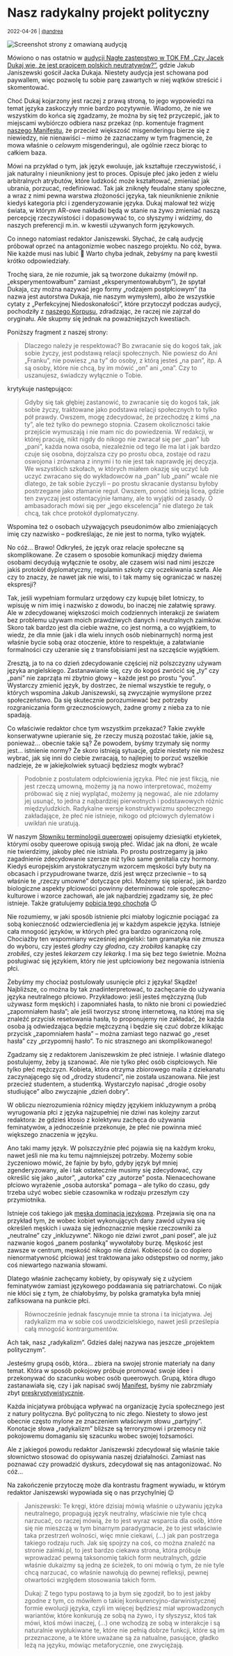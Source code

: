 # Nasz radykalny projekt polityczny

<small>2022-04-26 | [@andrea](/@andrea)</small>

![Screenshot strony z omawianą audycją](/img-local/blog/tokfm-janiszewski.png)

Mówiono o nas ostatnio w [audycji Nagłe zastępstwo w TOK FM „Czy Jacek Dukaj wie, że jest praojcem polskich neutratywów?”](https://audycje.tokfm.pl/podcast/121993,Czy-Jacek-Dukaj-wie-ze-jest-praojcem-polskich-neutratywow),
gdzie Jakub Janiszewski gościł Jacka Dukaja.
Niestety audycja jest schowana pod paywallem, więc pozwolę tu sobie parę zawartych w niej wątków streścić i skomentować.

Choć Dukaj kojarzony jest raczej z prawą stroną, to jego wypowiedzi na temat języka zaskoczyły mnie bardzo pozytywnie.
Wiadomo, że nie we wszystkim do końca się zgadzamy, że można by się też przyczepić, jak to miejscami wybiórczo odbiera nasz przekaz
(np. komentuje fragment [naszego Manifestu](/manifest), że przecież większość misgenderingu bierze się z niewiedzy, nie nienawiści –
mimo że zaznaczamy w tym fragmencie, że mowa właśnie o _celowym_ misgenderingu),
ale ogólnie rzecz biorąc to całkiem baza.

Mówi na przykład o tym, jak język ewoluuje, jak kształtuje rzeczywistość, i jak naturalny i nieunikniony jest to proces.
Opisuje płeć jako jeden z wielu arbitralnych atrybutów, które ludzkość może kształtować, zmieniać jak ubrania, porzucać, redefiniować.
Tak jak zniknęły feudalne stany społeczne, a wraz z nimi pewna warstwa złożoności języka,
tak nieuniknienie zniknie kiedyś kategoria płci i zgenderyzowanie języka.
Dukaj malował też wizję świata, w którym AR-owe nakładki będą w stanie na żywo zmieniać naszą percepcję rzeczywistości
i dopasowywać to, co słyszymy i widzimy, do naszych preferencji m.in. w kwestii używanych form językowych.

Co innego natomiast redaktor Janiszewski. Słychać, że całą audycję próbował oprzeć na antagonizmie wobec naszego projektu.
No cóż, bywa. Nie każde musi nas lubić 🤷 Warto chyba jednak, żebyśmy na parę kwestii krótko odpowiedziały.

Trochę siara, że nie rozumie, jak są tworzone dukaizmy (mówił np. „eksperymentowałbum” zamiast „eksperymentowałubym”),
że spytał Dukaja, czy można nazywać jego formy „rodzajem postpłciowym” (ta nazwa jest autorstwa Dukaja, nie naszym wymysłem),
albo że wszystkie cytaty z „Perfekcyjnej Niedoskonałości”, które przytoczył podczas audycji, pochodziły z [naszego Korpusu](/korpus#perfekcyjna%20niedoskona%C5%82o%C5%9B%C4%87),
zdradzając, że raczej nie zajrzał do oryginału.
Ale skupmy się jednak na poważniejszych kwestiach.

Poniższy fragment z naszej strony:

> Dlaczego należy je respektować? Bo zwracanie się do kogoś tak, jak sobie życzy, jest podstawą relacji społecznych.
> Nie powiesz do Ani „Franku”, nie powiesz „na ty” do osoby, z którą jesteś „na pan”, itp.
> A są osoby, które nie chcą, by im mówić „on” ani „ona”. Czy to uszanujesz, świadczy wyłącznie o Tobie.

krytykuje następująco:

> Gdyby się tak głębiej zastanowić, to zwracanie się do kogoś tak, jak sobie życzy, traktowane jako podstawa relacji społecznych
> to tylko pół prawdy. Owszem, mogę zdecydować, że przechodzę z kimś „na ty”, ale też tylko do pewnego stopnia.
> Czasem okoliczności takie przejście wymuszają i nie mam nic do powiedzenia.
> W redakcji, w której pracuję, nikt nigdy do nikogo nie zwracał się per „pan” lub „pani”,
> każda nowa osoba, niezależnie od tego ile ma lat i jak bardzo czuje się osobna, dojrzalsza czy po prostu obca,
> zostaje od razu oswojona i zrównana z innymi i to nie jest tak naprawdę jej decyzja.
> We wszystkich szkołach, w których miałem okazję się uczyć lub uczyć zwracano się do wykładowców
> na „pan” lub „pani” wcale nie dlatego, że tak sobie życzyli – po prostu skracanie dystansu byłoby
> postrzegane jako złamanie reguł. Owszem, ponoć istnieją licea, gdzie ten zwyczaj jest ostentacyjnie łamany,
> ale to wyjątki od zasady. O ambasadorach mówi się per „jego ekscelencja” nie dlatego że tak chcą, tak chce protokół dyplomatyczny.

Wspomina też o osobach używających pseudonimów albo zmieniających imię czy nazwisko – podkreślając, że nie jest to norma, tylko wyjątek.

No cóż… Brawo! Odkryłeś, że język oraz relacje społeczne są skomplikowane.
Że czasem o sposobie komunikacji między dwiema osobami decydują wyłącznie te osoby,
ale czasem wisi nad nimi jeszcze jakiś protokół dyplomatyczny, regulamin szkoły czy oczekiwania szefa.
Ale czy to znaczy, że nawet jak nie wisi, to i tak mamy się ograniczać w naszej ekspresji?

Tak, jeśli wypełniam formularz urzędowy czy kupuję bilet lotniczy, to wpisuję w nim imię i nazwisko z dowodu, bo inaczej nie załatwię sprawy.
Ale w zdecydowanej większości moich codziennych interakcji ze światem bez problemu używam moich prawdziwych danych i neutralnych zaimków.
Skoro tak bardzo jest dla ciebie ważne, co jest normą, a co wyjątkiem, to wiedz, że dla mnie (jak i dla wielu innych osób niebinarnych)
normą jest właśnie bycie sobą oraz otoczenie, które to respektuje, a załatwianie formalności czy użeranie się z transfobisiami jest na szczęście wyjątkiem.

Zresztą, ja to na co dzień zdecydowanie częściej niż polszczyzny używam języka angielskiego.
Zastanawianie się, czy do kogoś zwrócić się „ty” czy „pani” nie zaprząta mi zbytnio głowy – każde jest po prostu “you”.
Wystarczy zmienić język, by dostrzec, że niemal wszystkie te reguły, o których wspomina Jakub Janiszewski,
są zwyczajnie wymyślone przez społeczeństwo. Da się skutecznie porozumiewać bez potrzeby rozgraniczania form grzecznościowych,
żadne gromy z nieba za to nie spadają.

Co właściwie redaktor chce tym wszystkim przekazać?
Takie zwykłe konserwatywne upieranie się, że rzeczy muszą pozostać takie, jakie są, ponieważ… obecnie takie są? 
Że powodem, byśmy trzymały się normy jest… istnienie normy?
Że skoro istnieją sytuacje, gdzie niestety nie możesz wybrać, jak się inni do ciebie zwracają, 
to najlepiej to porzuć wszelkie nadzieje, że w jakiejkolwiek sytuacji będziesz mogłx wybrać?

> Podobnie z postulatem odpłciowienia języka. Płeć nie jest fikcją, nie jest rzeczą umowną,
> możemy ją na nowo interpretować, możemy próbować się z niej wyplątać, możemy ją negować,
> ale nie zdołamy jej usunąć, to jedna z najbardziej pierwotnych i podstawowych różnic międzyludzkich.
> Radykalne wersje konstruktywizmu społecznego zakładające, że płeć nie istnieje,
> nikogo od płciowych dylematów i uwikłań nie uratują.

W naszym [Słowniku terminologii queerowej](/terminologia#p%C5%82ciowo%C5%9B%C4%87) opisujemy dziesiątki etykietek,
którymi osoby queerowe opisują swoją płeć. Widać jak na dłoni, że wcale nie twierdzimy, jakoby płeć nie istniała.
Po prostu postrzegamy ją jako zagadnienie zdecydowanie szersze niż tylko same genitalia czy hormony.
Kiedyś europejskim arystokratycznym wzorcem męskości były buty na obcasach i przypudrowane twarze, dziś jest wręcz przeciwnie –
to są właśnie te „rzeczy umowne” dotyczące płci.
Możemy się spierać, jak bardzo biologiczne aspekty płciowości powinny determinować role społeczno-kulturowe i wzorce zachowań,
ale jak najbardziej zgadzamy się, że płeć istnieje. Także gratulujemy [pobicia tego chochoła](https://pl.wikipedia.org/wiki/Sofizmat_rozszerzenia) 😉

Nie rozumiemy, w jaki sposób istnienie płci miałoby logicznie pociągać za sobą konieczność odzwierciedlenia jej w każdym aspekcie języka.
Istnieje cała mnogość języków, w których płeć gra bardzo ograniczoną rolę. Chociażby ten wspomniany wcześniej angielski:
tam gramatyka nie zmusza do wyboru, czy jesteś _głodny_ czy _głodna_, czy _zrobiłaś_ kanapkę czy _zrobiłeś_,
czy jesteś _lekarzem_ czy _lekarką_. I ma się bez tego świetnie.
Można posługiwać się językiem, który nie jest upłciowiony bez negowania istnienia płci.

Żebyśmy my chociaż postulowały usunięcie płci z języka! Skądże!
Najbliższe, co można by tak znadinterpretować, to zachęcanie do używania języka neutralnego płciowo.
Przykładowo: jeśli jesteś mężczyzną (lub używasz form męskich) i zapomniałeś hasła,
to nikto nie broni ci powiedzieć „zapomniałem hasła”;
ale jeśli tworzysz stronę internetową, na której ma się znaleźć przycisk resetowania hasła,
to proponujemy nie zakładać, że każda osoba ją odwiedzająca będzie mężczyzną i będzie się czuć dobrze klikając przycisk
„zapomniałem hasła” – można zamiast tego nazwać go „reset hasła” czy „przypomnij hasło”.
To nic strasznego ani skomplikowanego!

Zgadzamy się z redaktorem Janiszewskim że płeć istnieje. I właśnie dlatego postulujemy, żeby ją szanować.
Ale nie tylko płeć osób cispłciowych. Nie tylko płeć mężczyzn.
Kobieta, która otrzyma zbiorowego maila z dziekanatu zaczynającego się od „drodzy studenci”,
nie została uszanowana. Nie jest przecież studentem, a studentką.
Wystarczyło napisać „drogie osoby studiujące” albo zwyczajnie „dzień dobry”.

W obliczu niezrozumienia różnicy między językiem inkluzywnym a próbą wyrugowania płci z języka
najzupełniej nie dziwi nas kolejny zarzut redaktora: że gdzieś ktosio z kolektywu zachęca do używania feminatywów,
a jednocześnie przekonuje, że płeć nie powinna mieć większego znaczenia w języku.

Ano taki mamy język. W polszczyźnie płeć pojawia się na każdym kroku, nawet jeśli nie ma ku temu najmniejszej potrzeby.
Możemy sobie życzeniowo mówić, że fajnie by było, gdyby język był mniej zgenderyzowany,
ale i tak ostatecznie musimy się zdecydować, czy określić się jako „autor”, „autorka” czy „autorze” posta.
Nienacechowane płciowo wyrażenie „osoba autorska” pomaga – ale tylko do czasu,
gdy trzeba użyć wobec siebie czasownika w rodzaju przeszłym czy przymiotnika.

Istnieje coś takiego jak [męska dominacja językowa](https://pl.wikipedia.org/wiki/M%C4%99ska_dominacja_j%C4%99zykowa).
Przejawia się ona na przykład tym, że wobec kobiet wykonujących dany zawód używa się określeń męskich
i uważa się jednoznacznie męskie rzeczowniki za „neutralne” czy „inkluzywne”.
Nikogo nie dziwi zwrot „pani poseł”, ale już nazwanie kogoś „panem posłanką” wywołałoby burzę.
Męskość jest zawsze w centrum, męskość nikogo nie dziwi. Kobiecość (a co dopiero nienormatywność płciowa)
jest traktowana jako odstępstwo od normy, jako coś niewartego nazwania słowami.

Dlatego właśnie zachęcamy kobiety, by opisywały się z użyciem feminatywów zamiast językowego poddawania się patriarchatowi.
Co nijak nie kłóci się z tym, że chiałobyśmy, by polska gramatyka była mniej zafiksowana na punkcie płci.

> Równocześnie jednak fascynuje mnie ta strona i ta inicjatywa. Jej radykalizm ma w sobie coś uwodzicielskiego,
> nawet jeśli prześlepia całą mnogość kontrargumentów.

Ach tak, nasz „radykalizm”. Gdzieś dalej nazywa nas jeszcze „projektem politycznym”.

Jesteśmy grupą osób, która… zbiera na swojej stronie materiały na dany temat.
Która w sposób pokojowy próbuje promować swoje idee i przekonywać do szacunku wobec osób queerowych.
Grupą, która długo zastanawiała się, czy i jak napisać swój [Manifest](/manifest), byśmy nie zabrzmiały zbyt
[preskryptywistycznie](https://pl.wikipedia.org/wiki/Preskryptywizm_(j%C4%99zykoznawstwo)).

Każda inicjatywa próbująca wpływać na organizację życia społecznego jest z natury polityczna.
Być polityczną to nic złego. Niestety to słowo jest obecnie często mylone ze znaczeniem właściwym słowu „partyjny”.
Konotacje słowa „radykalizm” bliższe są terroryzmowi i przemocy niż pokojowemu domaganiu się szacunku wobec swojej tożsamości.

Ale z jakiegoś powodu redaktor Janiszewski zdecydował się właśnie takie słownictwo stosować do opisywania naszej działalności.
Zamiast nas poznawać czy prowadzić dyskurs, zdecydował się nas antagonizować. No cóż…

Na zakończenie przytoczę może dla kontrastu fragment wywiadu, w którym redaktor Janiszewski wypowiada się o nas przychylniej 😉

> Janiszewski: Te kręgi, które dzisiaj mówią właśnie o używaniu języka neutralnego, propagują język neutralny,
> właściwie nie tyle chcą narzucać, co raczej mówią, że to jest wyraz wsparcia dla osób,
> które się nie mieszczą w tym binarnym paradygmacie, że to jest właściwie taka przestrzeń wolności, więc mnie ciekawi, 
> (…) jak pan postrzega takiego rodzaju ruch. Jak się spojrzy na coś, co można znaleźć na stronie zaimki.pl,
> to jest bardzo ciekawa strona, która próbuje wprowadzać pewną taksonomię takich form neutralnych,
> gdzie właśnie dukaizmy są jedną ze ścieżek, to oni mówią o tym, że nie tyle chcą narzucać,
> co właśnie nawołują do pewnej refleksji, pewnej otwartości względem stosowania takich form.
> 
> Dukaj: Z tego typu postawą to ja bym się zgodził, bo to jest jakby zgodne z tym, co mówiłem
> o takiej konkurencyjno-darwinistycznej formie ewolucji języka, czyli im więcej będziesz miał wprowadzonych wariantów,
> które konkurują ze sobą na żywo, i ty słyszysz, ktoś tak mówi, ktoś mówi inaczej, (…)
> one wchodzą ze sobą w interakcje i są naturalnie wypłukiwane te, które nie pełnią dobrze funkcji,
> które są im przeznaczone, a te które uważane są za natualne, pasujące, gładko leżą na języku, mówiąc metaforycznie, one zwyciężają.
